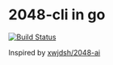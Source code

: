 # 2048-cli in go
[![Build Status](https://travis-ci.org/tannineo/2048-cli.svg?branch=master)](https://travis-ci.org/tannineo/2048-cli)

Inspired by [xwjdsh/2048-ai](https://github.com/xwjdsh/2048-ai)
